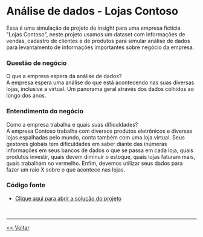 # Análise de dados - Lojas Contoso

Essa é uma simulação de projeto de insight para uma empresa fictícia "Lojas Contoso", 
neste projeto usamos um dataset com informações de vendas, cadastro de clientes e de produtos
para simular análise de dados para levantamento de informações importantes sobre negócio da empresa. 

### Questão de negócio
O que a empresa espera da análise de dados?<br>
A empresa espera uma análise do que está acontecendo nas suas diversas lojas, inclusive a virtual.
Um panorama geral através dos dados colhidos ao longo dos anos.

### Entendimento do negócio
Como a empresa trabalha e quais suas dificuldades?<br>
A empresa Contoso trabalha com diversos produtos eletrônicos e diversas lojas espalhadas pelo mundo, conta também com uma loja virtual. Seus gestores globais tem dificuldades em saber diante das inúmeras informações em seus bancos de dados o que se passa em cada loja, quais produtos investir, quais devem diminuir o estoque, quais lojas faturam mais, quais trabalham no vermelho. Enfim, devemos utilizar seus dados para fazer um raio X sobre o que acontece nas lojas.

### Código fonte

- <a href="https://github.com/dev-daniel-amorim/DS-Projeto-Insights-01/blob/main/DS-Insights-01.ipynb"> Clique aqui para abrir a solução do projeto</a>

<br>
<hr>

[<< Voltar](https://github.com/dev-daniel-amorim/Analise_de_dados-Ferramentas/blob/main/README.md)
